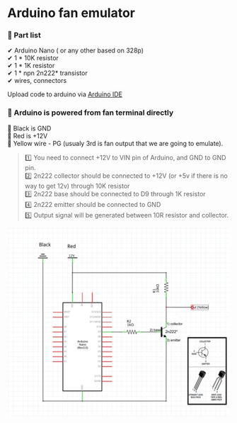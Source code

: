 # Arduino fan emulator

### 📌 Part list
✔ Arduino Nano ( or  any other based on 328p)  
✔ 1 * 10K resistor  
✔ 1 * 1K resistor  
✔ 1 * npn 2n222* transistor  
✔ wires, connectors  

Upload code to arduino via [Arduino IDE](https://www.arduino.cc/en/Main/Software)

### 📌 Arduino is powered from fan terminal directly
🔌 Black is GND  
🔌 Red is +12V  
🔌 Yellow wire - PG (usualy 3rd is fan output that we are going to emulate).

> 1️⃣ You need to connect +12V to VIN pin of Arduino, and GND to GND pin.  
> 2️⃣ 2n222 collector should be connected to +12V (or +5v if there is no way to get 12v) through 10K resistor  
> 3️⃣ 2n222 base should be connected to D9 through 1K resistor  
> 4️⃣ 2n222 emitter should be connected to GND  
> 5️⃣ Output signal will be generated between 10R resistor and collector.

![Scheme](https://github.com/kofbox/Antminer-fan-emulator-fork/blob/master/Scheme.png)
